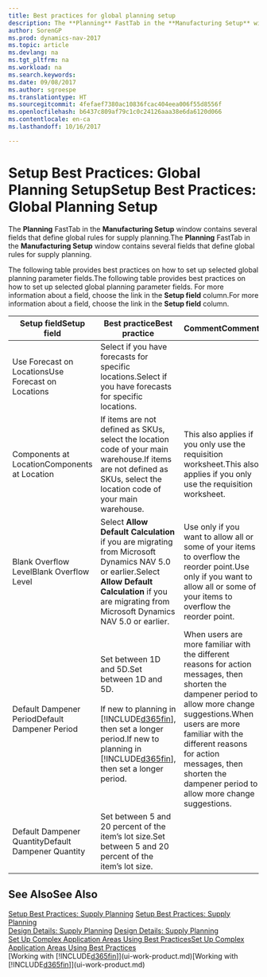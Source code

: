 ```yaml
---
title: Best practices for global planning setup
description: The **Planning** FastTab in the **Manufacturing Setup** window contains several fields that define global rules for supply planning.
author: SorenGP
ms.prod: dynamics-nav-2017
ms.topic: article
ms.devlang: na
ms.tgt_pltfrm: na
ms.workload: na
ms.search.keywords: 
ms.date: 09/08/2017
ms.author: sgroespe
ms.translationtype: HT
ms.sourcegitcommit: 4fefaef7380ac10836fcac404eea006f55d8556f
ms.openlocfilehash: b6437c809af79c1c0c24126aaa38e6da6120d066
ms.contentlocale: en-ca
ms.lasthandoff: 10/16/2017

---
```

# <a name="setup-best-practices-global-planning-setup"></a><span data-ttu-id="f725f-103">Setup Best Practices: Global Planning Setup</span><span class="sxs-lookup"><span data-stu-id="f725f-103">Setup Best Practices: Global Planning Setup</span></span>
<span data-ttu-id="f725f-104">The **Planning** FastTab in the **Manufacturing Setup** window contains several fields that define global rules for supply planning.</span><span class="sxs-lookup"><span data-stu-id="f725f-104">The **Planning** FastTab in the **Manufacturing Setup** window contains several fields that define global rules for supply planning.</span></span>  

 <span data-ttu-id="f725f-105">The following table provides best practices on how to set up selected global planning parameter fields.</span><span class="sxs-lookup"><span data-stu-id="f725f-105">The following table provides best practices on how to set up selected global planning parameter fields.</span></span> <span data-ttu-id="f725f-106">For more information about a field, choose the link in the **Setup field** column.</span><span class="sxs-lookup"><span data-stu-id="f725f-106">For more information about a field, choose the link in the **Setup field** column.</span></span>  

|<span data-ttu-id="f725f-107">Setup field</span><span class="sxs-lookup"><span data-stu-id="f725f-107">Setup field</span></span>|<span data-ttu-id="f725f-108">Best practice</span><span class="sxs-lookup"><span data-stu-id="f725f-108">Best practice</span></span>|<span data-ttu-id="f725f-109">Comment</span><span class="sxs-lookup"><span data-stu-id="f725f-109">Comment</span></span>|  
|-----------------|-------------------|-------------|  
|<span data-ttu-id="f725f-110">Use Forecast on Locations</span><span class="sxs-lookup"><span data-stu-id="f725f-110">Use Forecast on Locations</span></span>|<span data-ttu-id="f725f-111">Select if you have forecasts for specific locations.</span><span class="sxs-lookup"><span data-stu-id="f725f-111">Select if you have forecasts for specific locations.</span></span>||  
|<span data-ttu-id="f725f-112">Components at Location</span><span class="sxs-lookup"><span data-stu-id="f725f-112">Components at Location</span></span>|<span data-ttu-id="f725f-113">If items are not defined as SKUs, select the location code of your main warehouse.</span><span class="sxs-lookup"><span data-stu-id="f725f-113">If items are not defined as SKUs, select the location code of your main warehouse.</span></span>|<span data-ttu-id="f725f-114">This also applies if you only use the requisition worksheet.</span><span class="sxs-lookup"><span data-stu-id="f725f-114">This also applies if you only use the requisition worksheet.</span></span>|  
|<span data-ttu-id="f725f-115">Blank Overflow Level</span><span class="sxs-lookup"><span data-stu-id="f725f-115">Blank Overflow Level</span></span>|<span data-ttu-id="f725f-116">Select **Allow Default Calculation** if you are migrating from Microsoft Dynamics NAV 5.0 or earlier.</span><span class="sxs-lookup"><span data-stu-id="f725f-116">Select **Allow Default Calculation** if you are migrating from Microsoft Dynamics NAV 5.0 or earlier.</span></span>|<span data-ttu-id="f725f-117">Use only if you want to allow all or some of your items to overflow the reorder point.</span><span class="sxs-lookup"><span data-stu-id="f725f-117">Use only if you want to allow all or some of your items to overflow the reorder point.</span></span>|  
|<span data-ttu-id="f725f-118">Default Dampener Period</span><span class="sxs-lookup"><span data-stu-id="f725f-118">Default Dampener Period</span></span>|<span data-ttu-id="f725f-119">Set between 1D and 5D.</span><span class="sxs-lookup"><span data-stu-id="f725f-119">Set between 1D and 5D.</span></span><br /><br /> <span data-ttu-id="f725f-120">If new to planning in [!INCLUDE[d365fin](includes/d365fin_md.md)], then set a longer period.</span><span class="sxs-lookup"><span data-stu-id="f725f-120">If new to planning in [!INCLUDE[d365fin](includes/d365fin_md.md)], then set a longer period.</span></span>|<span data-ttu-id="f725f-121">When users are more familiar with the different reasons for action messages, then shorten the dampener period to allow more change suggestions.</span><span class="sxs-lookup"><span data-stu-id="f725f-121">When users are more familiar with the different reasons for action messages, then shorten the dampener period to allow more change suggestions.</span></span>|  
|<span data-ttu-id="f725f-122">Default Dampener Quantity</span><span class="sxs-lookup"><span data-stu-id="f725f-122">Default Dampener Quantity</span></span>|<span data-ttu-id="f725f-123">Set between 5 and 20 percent of the item’s lot size.</span><span class="sxs-lookup"><span data-stu-id="f725f-123">Set between 5 and 20 percent of the item’s lot size.</span></span>||  

## <a name="see-also"></a><span data-ttu-id="f725f-124">See Also</span><span class="sxs-lookup"><span data-stu-id="f725f-124">See Also</span></span>  
 <span data-ttu-id="f725f-125">[Setup Best Practices: Supply Planning](setup-best-practices-supply-planning.md) </span><span class="sxs-lookup"><span data-stu-id="f725f-125">[Setup Best Practices: Supply Planning](setup-best-practices-supply-planning.md) </span></span>  
 <span data-ttu-id="f725f-126">[Design Details: Supply Planning](design-details-supply-planning.md) </span><span class="sxs-lookup"><span data-stu-id="f725f-126">[Design Details: Supply Planning](design-details-supply-planning.md) </span></span>  
 [<span data-ttu-id="f725f-127">Set Up Complex Application Areas Using Best Practices</span><span class="sxs-lookup"><span data-stu-id="f725f-127">Set Up Complex Application Areas Using Best Practices</span></span>](set-up-complex-application-areas-using-best-practices.md)  
 <span data-ttu-id="f725f-128">[Working with [!INCLUDE[d365fin](includes/d365fin_md.md)]](ui-work-product.md)</span><span class="sxs-lookup"><span data-stu-id="f725f-128">[Working with [!INCLUDE[d365fin](includes/d365fin_md.md)]](ui-work-product.md)</span></span>

